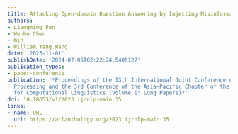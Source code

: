 ```yaml
---
title: Attacking Open-domain Question Answering by Injecting Misinformation
authors:
- Liangming Pan
- Wenhu Chen
- min
- William Yang Wang
date: '2023-11-01'
publishDate: '2024-07-06T02:22:24.540512Z'
publication_types:
- paper-conference
publication: '*Proceedings of the 13th International Joint Conference on Natural Language
  Processing and the 3rd Conference of the Asia-Pacific Chapter of the Association
  for Computational Linguistics (Volume 1: Long Papers)*'
doi: 10.18653/v1/2023.ijcnlp-main.35
links:
- name: URL
  url: https://aclanthology.org/2023.ijcnlp-main.35
---
```

